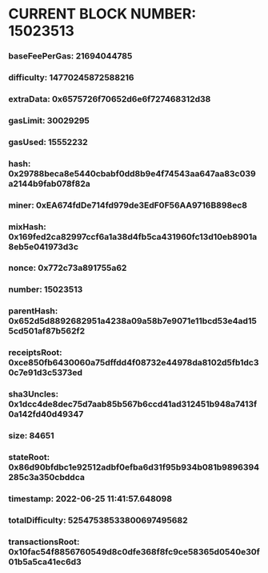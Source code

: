 # CURRENT BLOCK NUMBER: 15023513

### baseFeePerGas: 21694044785
### difficulty: 14770245872588216
### extraData: 0x6575726f70652d6e6f727468312d38
### gasLimit: 30029295
### gasUsed: 15552232
### hash: 0x29788beca8e5440cbabf0dd8b9e4f74543aa647aa83c039a2144b9fab078f82a
### miner: 0xEA674fdDe714fd979de3EdF0F56AA9716B898ec8
### mixHash: 0x169fed2ca82997ccf6a1a38d4fb5ca431960fc13d10eb8901a8eb5e041973d3c
### nonce: 0x772c73a891755a62
### number: 15023513
### parentHash: 0x652d5d8892682951a4238a09a58b7e9071e11bcd53e4ad155cd501af87b562f2
### receiptsRoot: 0xce850fb6430060a75dffdd4f08732e44978da8102d5fb1dc30c7e91d3c5373ed
### sha3Uncles: 0x1dcc4de8dec75d7aab85b567b6ccd41ad312451b948a7413f0a142fd40d49347
### size: 84651
### stateRoot: 0x86d90bfdbc1e92512adbf0efba6d31f95b934b081b9896394285c3a350cbddca
### timestamp: 2022-06-25 11:41:57.648098
### totalDifficulty: 52547538533800697495682
### transactionsRoot: 0x10fac54f8856760549d8c0dfe368f8fc9ce58365d0540e30f01b5a5ca41ec6d3
